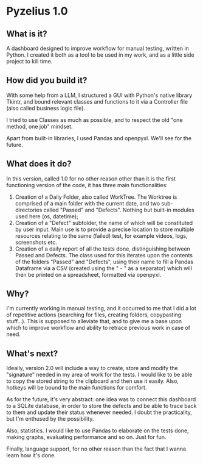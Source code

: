 # Pyzelius 1.0
## What is it?
A dashboard designed to improve workflow for manual testing, written in Python. I created it both as a tool to be used in my work, and as a little side project to kill time.

## How did you build it?
With some help from a LLM, I structured a GUI with Python's native library Tkintr, and bound relevant classes and functions to it via a Controller file (also called business logic file).

I tried to use Classes as much as possible, and to respect the old "one method, one job" mindset. 

Apart from built-in libraries, I used Pandas and openpyxl. We'll see for the future. 

## What does it do?
In this version, called 1.0 for no other reason other than it is the first functioning version of the code, it has three main functionalities:
  1. Creation of a Daily Folder, also called WorkTree. The Worktree is comprised of a main folder with the current date, and two sub-directories called "Passed" and         "Defects". Nothing but built-in modules used here (os, datetime);
  2. Creation of a "Defect" subfolder, the name of which will be constituted by user input. Main use is to provide a precise location to store multiple resources           relating to the same (failed) test, for example videos, logs, screenshots etc.
  3. Creation of a daily report of all the tests done, distinguishing between Passed and Defects. The class used for this iterates upon the contents of the folders         "Passed" and "Defects", using their name to fill a Pandas Dataframe via a CSV (created using the " - " as a separator) which will then be printed on a                spreadsheet, formatted via openpyxl.

## Why?
I'm currently working in manual testing, and it occurred to me that I did a lot of repetitive actions (searching for files, creating folders, copypasting stuff...). This is supposed to alleviate that, and to give me a base upon which to improve workflow and ability to retrace previous work in case of need. 

## What's next?
Ideally, version 2.0 will include a way to create, store and modify the "signature" needed in my area of work for the tests. I would like to be able to copy the stored string to the clipboard and then use it easily. Also, hotkeys will be bound to the main functions for comfort.

As for the future, it's very abstract: one idea was to connect this dashboard to a SQLite database, in order to store the defects and be able to trace back to them and update their status whenever needed. I doubt the practicality, but I'm enthused by the possibility.

Also, statistics. I would like to use Pandas to elaborate on the tests done, making graphs, evaluating performance and so on. Just for fun.

Finally, language support, for no other reason than the fact that I wanna learn how it's done.
